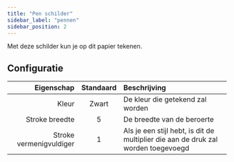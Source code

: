 ```yaml
---
title: "Pen schilder"
sidebar_label: "pennen"
sidebar_position: 2
---
```


Met deze schilder kun je op dit papier tekenen.

## Configuratie

|              Eigenschap | Standaard | Beschrijving                                                                      |
| -----------------------:|:---------:|:--------------------------------------------------------------------------------- |
|                   Kleur |   Zwart   | De kleur die getekend zal worden                                                  |
|          Stroke breedte |     5     | De breedte van de beroerte                                                        |
| Stroke vermenigvuldiger |     1     | Als je een stijl hebt, is dit de multiplier die aan de druk zal worden toegevoegd |
